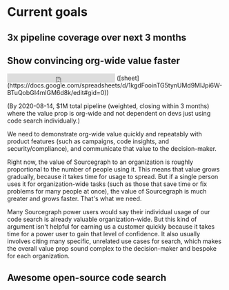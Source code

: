 # Current goals

## 3x pipeline coverage over next 3 months



## Show convincing org-wide value faster

<iframe width=250 scrolling=no height=21 border=0 style="margin-bottom:-5px;border:none;display:inline-block" src="https://docs.google.com/spreadsheets/d/e/2PACX-1vS0qwpuCmDGrc80esQ0efbwfbigk5B1BeoLbf6b_a4uPs1Jsdeost_ChBETeRXzsXJUpeszGgeboNyn/pubhtml/sheet?gid=0&amp;single=true&amp;widget=true&amp;headers=false&amp;range=I4"></iframe> ([sheet](https://docs.google.com/spreadsheets/d/1kgdFooinTG5tynUMd9MlJpi6W-BTuQobGI4mlGM6d8k/edit#gid=0))

(By 2020-08-14, $1M total pipeline (weighted, closing within 3 months) where the value prop is org-wide and not dependent on devs just using code search individually.)

We need to demonstrate org-wide value quickly and repeatably with product features (such as campaigns, code insights, and security/compliance), and communicate that value to the decision-maker.

Right now, the value of Sourcegraph to an organization is roughly proportional to the number of people using it. This means that value grows gradually, because it takes time for usage to spread. But if a single person uses it for organization-wide tasks (such as those that save time or fix problems for many people at once), the value of Sourcegraph is much greater and grows faster. That's what we need.

Many Sourcegraph power users would say their individual usage of our code search is already valuable organization-wide. But this kind of argument isn't helpful for earning us a customer quickly because it takes time for a power user to gain that level of confidence. It also usually involves citing many specific, unrelated use cases for search, which makes the overall value prop sound complex to the decision-maker and bespoke for each organization.

## Awesome open-source code search
